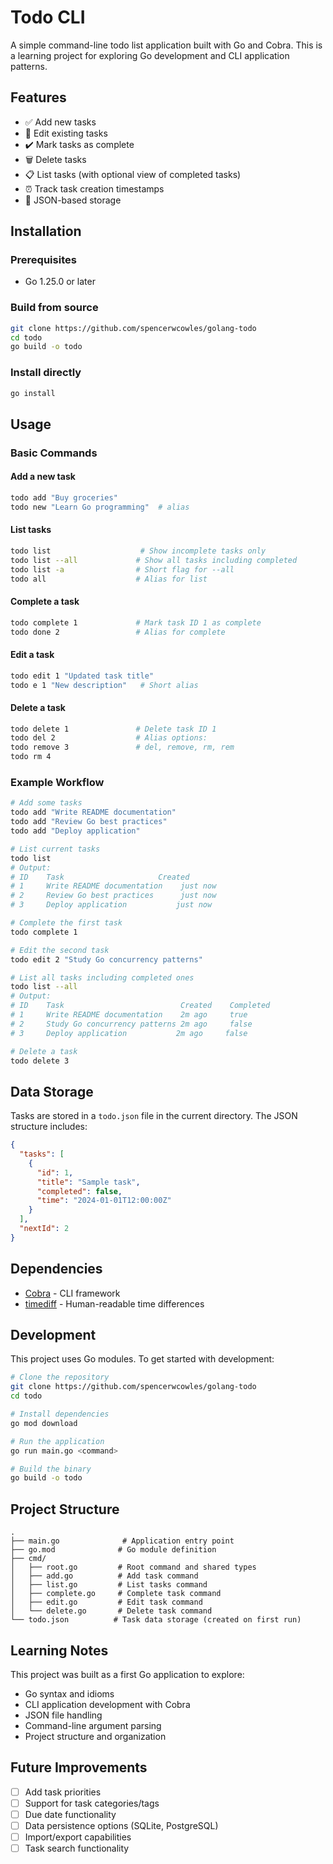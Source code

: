 # Todo CLI

A simple command-line todo list application built with Go and Cobra. This is a learning project for exploring Go development and CLI application patterns.

## Features

- ✅ Add new tasks
- 📝 Edit existing tasks  
- ✔️ Mark tasks as complete
- 🗑️ Delete tasks
- 📋 List tasks (with optional view of completed tasks)
- ⏰ Track task creation timestamps
- 💾 JSON-based storage

## Installation

### Prerequisites
- Go 1.25.0 or later

### Build from source
```bash
git clone https://github.com/spencerwcowles/golang-todo
cd todo
go build -o todo
```

### Install directly
```bash
go install
```

## Usage

### Basic Commands

#### Add a new task
```bash
todo add "Buy groceries"
todo new "Learn Go programming"  # alias
```

#### List tasks
```bash
todo list                    # Show incomplete tasks only
todo list --all             # Show all tasks including completed
todo list -a                # Short flag for --all
todo all                    # Alias for list
```

#### Complete a task
```bash
todo complete 1             # Mark task ID 1 as complete
todo done 2                 # Alias for complete
```

#### Edit a task
```bash
todo edit 1 "Updated task title"
todo e 1 "New description"   # Short alias
```

#### Delete a task
```bash
todo delete 1               # Delete task ID 1
todo del 2                  # Alias options:
todo remove 3               # del, remove, rm, rem
todo rm 4
```

### Example Workflow

```bash
# Add some tasks
todo add "Write README documentation"
todo add "Review Go best practices"
todo add "Deploy application"

# List current tasks
todo list
# Output:
# ID    Task                     Created
# 1     Write README documentation    just now
# 2     Review Go best practices      just now  
# 3     Deploy application           just now

# Complete the first task
todo complete 1

# Edit the second task
todo edit 2 "Study Go concurrency patterns"

# List all tasks including completed ones
todo list --all
# Output:
# ID    Task                          Created    Completed
# 1     Write README documentation    2m ago     true
# 2     Study Go concurrency patterns 2m ago     false
# 3     Deploy application           2m ago     false

# Delete a task
todo delete 3
```

## Data Storage

Tasks are stored in a `todo.json` file in the current directory. The JSON structure includes:

```json
{
  "tasks": [
    {
      "id": 1,
      "title": "Sample task",
      "completed": false,
      "time": "2024-01-01T12:00:00Z"
    }
  ],
  "nextId": 2
}
```

## Dependencies

- [Cobra](https://github.com/spf13/cobra) - CLI framework
- [timediff](https://github.com/mergestat/timediff) - Human-readable time differences

## Development

This project uses Go modules. To get started with development:

```bash
# Clone the repository
git clone https://github.com/spencerwcowles/golang-todo
cd todo

# Install dependencies
go mod download

# Run the application
go run main.go <command>

# Build the binary
go build -o todo
```

## Project Structure

```
.
├── main.go              # Application entry point
├── go.mod              # Go module definition
├── cmd/
│   ├── root.go         # Root command and shared types
│   ├── add.go          # Add task command
│   ├── list.go         # List tasks command
│   ├── complete.go     # Complete task command
│   ├── edit.go         # Edit task command
│   └── delete.go       # Delete task command
└── todo.json          # Task data storage (created on first run)
```

## Learning Notes

This project was built as a first Go application to explore:
- Go syntax and idioms
- CLI application development with Cobra
- JSON file handling
- Command-line argument parsing
- Project structure and organization

## Future Improvements

- [ ] Add task priorities
- [ ] Support for task categories/tags
- [ ] Due date functionality
- [ ] Data persistence options (SQLite, PostgreSQL)
- [ ] Import/export capabilities
- [ ] Task search functionality
